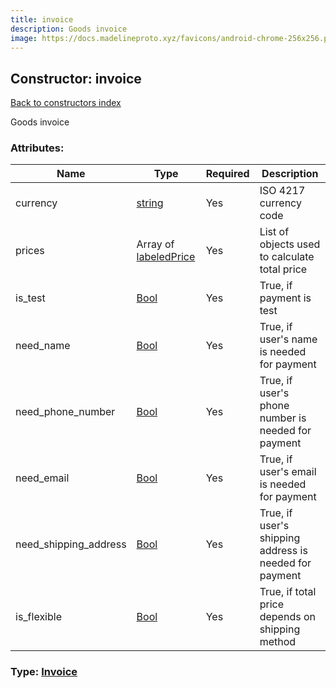 ```yaml
---
title: invoice
description: Goods invoice
image: https://docs.madelineproto.xyz/favicons/android-chrome-256x256.png
---
```

## Constructor: invoice  
[Back to constructors index](index.md)



Goods invoice

### Attributes:

| Name     |    Type       | Required | Description |
|----------|---------------|----------|-------------|
|currency|[string](../types/string.md) | Yes|ISO 4217 currency code|
|prices|Array of [labeledPrice](../constructors/labeledPrice.md) | Yes|List of objects used to calculate total price|
|is\_test|[Bool](../types/Bool.md) | Yes|True, if payment is test|
|need\_name|[Bool](../types/Bool.md) | Yes|True, if user's name is needed for payment|
|need\_phone\_number|[Bool](../types/Bool.md) | Yes|True, if user's phone number is needed for payment|
|need\_email|[Bool](../types/Bool.md) | Yes|True, if user's email is needed for payment|
|need\_shipping\_address|[Bool](../types/Bool.md) | Yes|True, if user's shipping address is needed for payment|
|is\_flexible|[Bool](../types/Bool.md) | Yes|True, if total price depends on shipping method|



### Type: [Invoice](../types/Invoice.md)


